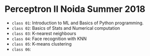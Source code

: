 # Perceptron II Noida Summer 2018

- `class 01`: Introduction to ML and Basics of Python programming.
- `class 02`: Basics of Stats and Numerical computation
- `class 03`: K-nearest neighbours
- `class 04`: Face recognition with KNN
- `class 05`: K-means clustering
- `class 06`:

